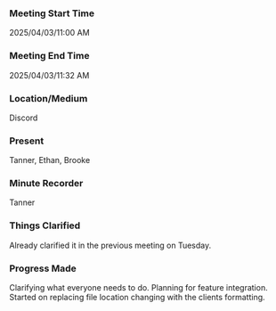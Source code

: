 ### Meeting Start Time

2025/04/03/11:00 AM

### Meeting End Time

2025/04/03/11:32 AM

### Location/Medium

Discord

### Present

Tanner, Ethan, Brooke

### Minute Recorder

Tanner

### Things Clarified
Already clarified it in the previous meeting on Tuesday.

### Progress Made
Clarifying what everyone needs to do.
Planning for feature integration.
Started on replacing file location changing with the clients formatting.
